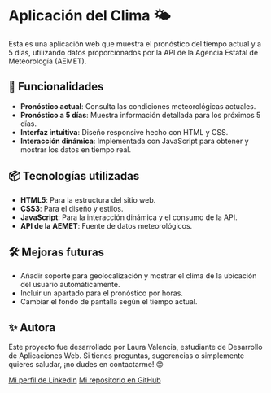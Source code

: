 # Aplicación del Clima 🌤️

Esta es una aplicación web que muestra el pronóstico del tiempo actual y a 5 días, utilizando datos proporcionados por la API de la Agencia Estatal de Meteorología (AEMET).  

## 🚀 Funcionalidades

- **Pronóstico actual**: Consulta las condiciones meteorológicas actuales.
- **Pronóstico a 5 días**: Muestra información detallada para los próximos 5 días.
- **Interfaz intuitiva**: Diseño responsive hecho con HTML y CSS.
- **Interacción dinámica**: Implementada con JavaScript para obtener y mostrar los datos en tiempo real.

## 📦 Tecnologías utilizadas

- **HTML5**: Para la estructura del sitio web.
- **CSS3**: Para el diseño y estilos.
- **JavaScript**: Para la interacción dinámica y el consumo de la API.
- **API de la AEMET**: Fuente de datos meteorológicos.

## 🛠️ Mejoras futuras
- Añadir soporte para geolocalización y mostrar el clima de la ubicación del usuario automáticamente.
- Incluir un apartado para el pronóstico por horas.
- Cambiar el fondo de pantalla según el tiempo actual.

## ✨ Autora
Este proyecto fue desarrollado por Laura Valencia, estudiante de Desarrollo de Aplicaciones Web.
Si tienes preguntas, sugerencias o simplemente quieres saludar, ¡no dudes en contactarme! 😊

[Mi perfil de LinkedIn](https://www.linkedin.com/in/laura-valencia-diaz/)
[Mi repositorio en GitHub](https://github.com/LauValenciaD)
